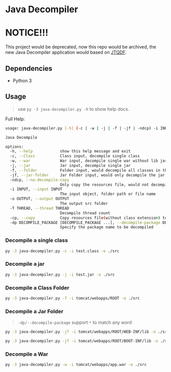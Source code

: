 # Java Decompiler

# NOTICE!!!

This project would be deprecated, now this repo would be archived, the new Java Decompiler application would based on [JTQDF](https://github.com/evalexp/Java-Tool-Quick-Develop-Framework).

## Dependencies

* Python 3

## Usage

> use `py -3 java-decompiler.py -h` to show help docs.

Full Help:

```bash
usage: java-decompiler.py [-h] (-c | -w | -j | -f | -jf | -ndcp) -i INPUT -o OUTPUT [-T THREAD] [-cp] [-dp DECOMPILE_PACKAGE [DECOMPILE_PACKAGE ...]]

Java Decompile

options:
  -h, --help            show this help message and exit
  -c, --Class           Class input, decompile single class
  -w, --war             War input, decompile single war without lib jar decompilation
  -j, --jar             Jar input, decompile single jar
  -f, --folder          Folder input, would decompile all classes in the folder
  -jf, --jar-folder     Jar Folder input, would only decompile the jar which contains the specific package
  -ndcp, --no-decompile-copy
                        Only copy the resources file, would not decompile
  -i INPUT, --input INPUT
                        The input object, folder path or file name
  -o OUTPUT, --output OUTPUT
                        The output src folder
  -T THREAD, --thread THREAD
                        Decompile thread count
  -cp, --copy           Copy resources file(without class extension) to the destination, only work on -f/--folder
  -dp DECOMPILE_PACKAGE [DECOMPILE_PACKAGE ...], --decompile-package DECOMPILE_PACKAGE [DECOMPILE_PACKAGE ...]
                        Specify the package name to be decompiled
```

### Decompile a single class

```bash
py -3 java-decompiler.py -c -i test.class -o ./src
```

### Decompile a jar

```bash
py -3 java-decompiler.py -j -i test.jar -o ./src
```

### Decompile a Class Folder

```bash
py -3 java-decompiler.py -f -i tomcat/webapps/ROOT -o ./src
```

### Decompile a Jar Folder

> `-dp/--decompile-package` support `*` to match any word
```bash
py -3 java-decompiler.py -jf -i tomcat/webapps/ROOT/WEB-INF/lib -o ./src -dp com.*.test
```

```bash
py -3 java-decompiler.py -jf -i tomcat/webapps/ROOT/BOOT-INF/lib -o ./src -dp com.testa com.testb
```

### Decompile a War

```bash
py -3 java-decompiler.py -w -i tomcat/webapps/app.war -o ./src
```

